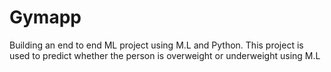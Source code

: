 # Gymapp
Building an end to end ML project using M.L and Python. 
This project is used to predict whether the person is overweight or underweight using M.L
